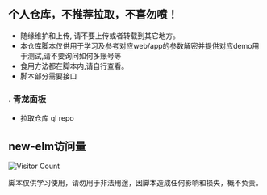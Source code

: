 ## 个人仓库，不推荐拉取，不喜勿喷！

- 随缘维护和上传, 请不要上传或者转载到其它地方。
- 本仓库脚本仅供用于学习及参考对应web/app的参数解密并提供对应demo用于测试,请不要询问如何多账号等
- 食用方法都在脚本内,请自行查看。
- 脚本部分需要接口


### . 青龙面板
- 拉取仓库
 ql repo 


## new-elm访问量
![Visitor Count](https://profile-counter.glitch.me/IGuanggg/count.svg)



脚本仅供学习使用，请勿用于非法用途，因脚本造成任何影响和损失，概不负责。

